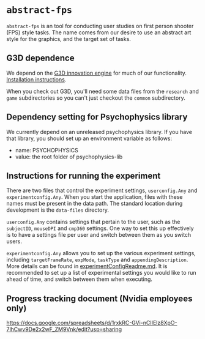 # `abstract-fps`
`abstract-fps` is an tool for conducting user studies on first person shooter (FPS) style tasks. The name comes from our desire to use an abstract art style for the graphics, and the target set of tasks.

## G3D dependence
We depend on the [G3D innovation engine](https://casual-effects.com/g3d) for much of our functionality. [Installation instructions](https://casual-effects.com/g3d/www/index.html#install).

When you check out G3D, you'll need some data files from the `research` and `game` subdirectories so you can't just checkout the `common` subdirectory.

## Dependency setting for Psychophysics library
We currently depend on an unreleased psychophysics library. If you have that library, you should set up an environment variable as follows:
- name: PSYCHOPHYSICS
- value: the root folder of psychophysics-lib

## Instructions for running the experiment

There are two files that control the experiment settings, `userconfig.Any` and `experimentconfig.Any`. When you start the application, files with these names must be present in the data path. The standard location during development is the `data-files` directory.

`userconfig.Any` contains settings that pertain to the user, such as the `subjectID`, `mouseDPI` and `cmp360` settings. One way to set this up effectively is to have a settings file per user and switch between them as you switch users.

`experimentconfig.Any` allows you to set up the various experiment settings, including `targetFrameRate`, `expMode`, `taskType` and `appendingDescription`. More details can be found in [experimentConfigReadme.md](/code/data-files/experimentConfigReadme.md). It is recommended to set up a list of experimental settings you would like to run ahead of time, and switch between them when executing.

## Progress tracking document (Nvidia employees only)

https://docs.google.com/spreadsheets/d/1rxkRC-GVi-nCIIElz8XpO-7lhCwv9De2x2wF_ZM9Vnk/edit?usp=sharing
